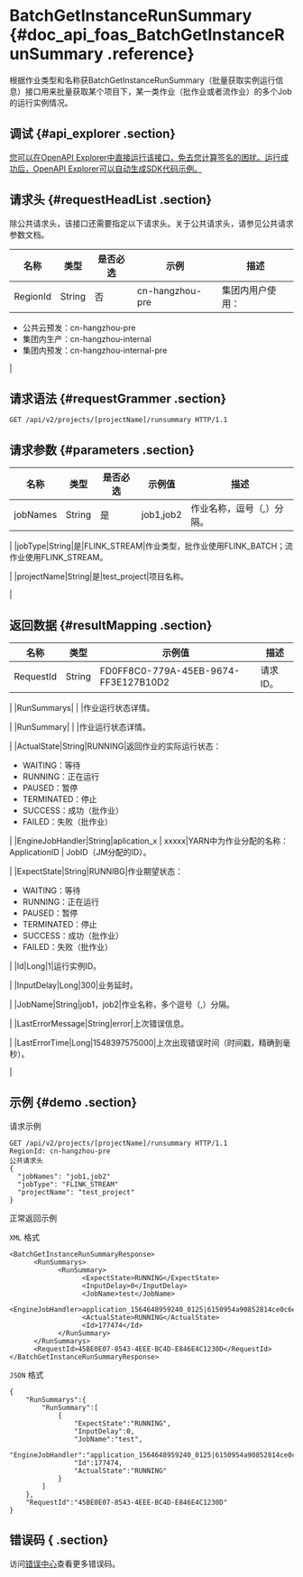 # BatchGetInstanceRunSummary {#doc_api_foas_BatchGetInstanceRunSummary .reference}

根据作业类型和名称获BatchGetInstanceRunSummary（批量获取实例运行信息）接口用来批量获取某个项目下，某一类作业（批作业或者流作业）的多个Job的运行实例情况。

## 调试 {#api_explorer .section}

[您可以在OpenAPI Explorer中直接运行该接口，免去您计算签名的困扰。运行成功后，OpenAPI Explorer可以自动生成SDK代码示例。](https://api.aliyun.com/#product=foas&api=BatchGetInstanceRunSummary&type=ROA&version=2018-11-11)

## 请求头 {#requestHeadList .section}

除公共请求头，该接口还需要指定以下请求头。关于公共请求头，请参见公共请求参数文档。

|名称|类型|是否必选|示例|描述|
|--|--|----|--|--|
|RegionId|String|否|cn-hangzhou-pre|集团内用户使用：

 -   公共云预发：cn-hangzhou-pre
-   集团内生产：cn-hangzhou-internal
-   集团内预发：cn-hangzhou-internal-pre

 |

## 请求语法 {#requestGrammer .section}

```
GET /api/v2/projects/[projectName]/runsummary HTTP/1.1
```

## 请求参数 {#parameters .section}

|名称|类型|是否必选|示例值|描述|
|--|--|----|---|--|
|jobNames|String|是|job1,job2|作业名称，逗号（,）分隔。

 |
|jobType|String|是|FLINK\_STREAM|作业类型，批作业使用FLINK\_BATCH；流作业使用FLINK\_STREAM。

 |
|projectName|String|是|test\_project|项目名称。

 |

## 返回数据 {#resultMapping .section}

|名称|类型|示例值|描述|
|--|--|---|--|
|RequestId|String|FD0FF8C0-779A-45EB-9674-FF3E127B10D2|请求ID。

 |
|RunSummarys| | |作业运行状态详情。

 |
|RunSummary| | |作业运行状态详情。

 |
|ActualState|String|RUNNING|返回作业的实际运行状态：

 -   WAITING：等待
-   RUNNING：正在运行
-   PAUSED：暂停
-   TERMINATED：停止
-   SUCCESS：成功（批作业）
-   FAILED：失败（批作业）

 |
|EngineJobHandler|String|aplication\_x | xxxxx|YARN中为作业分配的名称：ApplicationID | JobID（JM分配的ID）。

 |
|ExpectState|String|RUNNIBG|作业期望状态：

 -   WAITING：等待
-   RUNNING：正在运行
-   PAUSED：暂停
-   TERMINATED：停止
-   SUCCESS：成功（批作业）
-   FAILED：失败（批作业）

 |
|Id|Long|1|运行实例ID。

 |
|InputDelay|Long|300|业务延时。

 |
|JobName|String|job1，job2|作业名称，多个逗号（,）分隔。

 |
|LastErrorMessage|String|error|上次错误信息。

 |
|LastErrorTime|Long|1548397575000|上次出现错误时间（时间戳，精确到毫秒）。

 |

## 示例 {#demo .section}

请求示例

``` {#request_demo}
GET /api/v2/projects/[projectName]/runsummary HTTP/1.1
RegionId: cn-hangzhou-pre
公共请求头
{
  "jobNames": "job1,job2"
  "jobType": "FLINK_STREAM"
  "projectName": "test_project"
}
```

正常返回示例

`XML` 格式

``` {#xml_return_success_demo}
<BatchGetInstanceRunSummaryResponse>
	  <RunSummarys>
		    <RunSummary>
			      <ExpectState>RUNNING</ExpectState>
			      <InputDelay>0</InputDelay>
			      <JobName>test</JobName>
			      <EngineJobHandler>application_1564648959240_0125|6150954a90852814ce0c6eace9868691</EngineJobHandler>
			      <ActualState>RUNNING</ActualState>
			      <Id>177474</Id>
		    </RunSummary>
	  </RunSummarys>
	  <RequestId>45BE0E07-8543-4EEE-BC4D-E846E4C1230D</RequestId>
</BatchGetInstanceRunSummaryResponse>
```

`JSON` 格式

``` {#json_return_success_demo}
{
	"RunSummarys":{
		"RunSummary":[
			{
				"ExpectState":"RUNNING",
				"InputDelay":0,
				"JobName":"test",
				"EngineJobHandler":"application_1564648959240_0125|6150954a90852814ce0c6eace9868691",
				"Id":177474,
				"ActualState":"RUNNING"
			}
		]
	},
	"RequestId":"45BE0E07-8543-4EEE-BC4D-E846E4C1230D"
}
```

## 错误码 { .section}

访问[错误中心](https://error-center.aliyun.com/status/product/foas)查看更多错误码。

